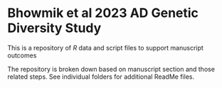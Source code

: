 # Bhowmik et al 2023 AD Genetic Diversity Study
This is a repository of *R* data and script files to support manuscript outcomes

The repository is broken down based on manuscript section and those related steps. See individual folders for additional ReadMe files.
